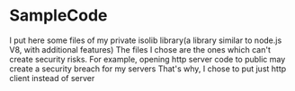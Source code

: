 # SampleCode

I put here some files of my private isolib library(a library similar to node.js V8, with additional features)
The files I chose are the ones which can't create security risks.
For example, opening http server code to public may create a security breach for my servers
That's why, I chose to put just http client instead of server

